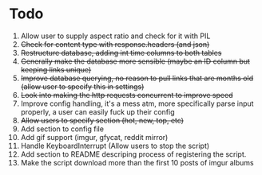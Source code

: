 # Todo

1. Allow user to supply aspect ratio and check for it with PIL
2. ~~Check for content type with response.headers (and json)~~
3. ~~Restructure database, adding int time columns to both tables~~
5. ~~Generally make the database more sensible (maybe an ID column but keeping links unique)~~
4. ~~Improve database querying, no reason to pull links that are months old (allow user to specify this in settings)~~
5. ~~Look into making the http requests concurrent to improve speed~~
6. Improve config handling, it's a mess atm, more specifically parse input properly, a user can easily fuck up their config
7. ~~Allow users to specify section (hot, new, top, etc)~~
7. Add section to config file
8. Add gif support (imgur, gfycat, reddit mirror)
9. Handle KeyboardInterrupt (Allow users to stop the script)
10. Add section to README descriping process of registering the script.
11. Make the script download more than the first 10 posts of imgur albums
